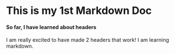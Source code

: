 # This is my 1st Markdown Doc
#### So far, I have learned about headers

I am really excited to have made 2 headers that work! I am learning markdown.
